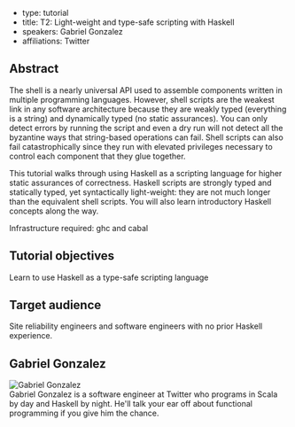- type: tutorial
- title: T2: Light-weight and type-safe scripting with Haskell
- speakers: Gabriel Gonzalez
- affiliations: Twitter

## Abstract
The shell is a nearly universal API used to assemble components written in multiple programming languages. However, shell scripts are the weakest link in any software architecture because they are weakly typed (everything is a string) and dynamically typed (no static assurances). You can only detect errors by running the script and even a dry run will not detect all the byzantine ways that string-based operations can fail. Shell scripts can also fail catastrophically since they run with elevated privileges necessary to control each component that they glue together.

This tutorial walks through using Haskell as a scripting language for higher static assurances of correctness. Haskell scripts are strongly typed and statically typed, yet syntactically light-weight: they are not much longer than the equivalent shell scripts. You will also learn introductory Haskell concepts along the way.

Infrastructure required: ghc and cabal


## Tutorial objectives
Learn to use Haskell as a type-safe scripting language

## Target audience
Site reliability engineers and software engineers with no prior Haskell experience.

## Gabriel Gonzalez
<div class="row" media:type="text/omd">

<div class="medium-4 columns">
<img src="img/gabriel-gonzales.jpg" alt="Gabriel Gonzalez"></img>
</div>

<div class="medium-8 columns" media:type="text/omd">
Gabriel Gonzalez is a software engineer at Twitter who programs in
Scala by day and Haskell by night. He'll talk your ear off about
functional programming if you give him the chance.
</div>

</div>
